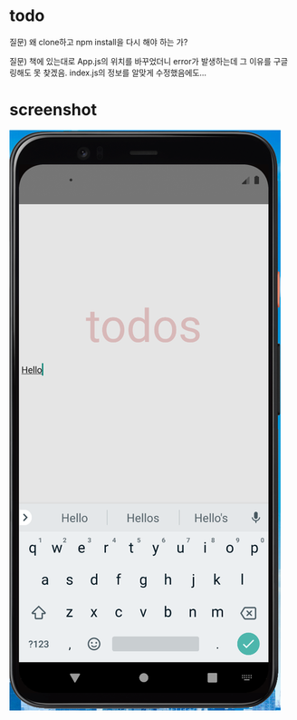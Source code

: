 # todo

질문) 왜 clone하고 npm install을 다시 해야 하는 가?

질문) 책에 있는대로 App.js의 위치를 바꾸었더니 error가 발생하는데 그 이유를 구글링해도 못 찾겠음. index.js의 정보를 알맞게 수정했음에도...

# screenshot
![todoApp](./screenshot.PNG)